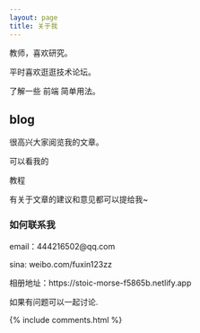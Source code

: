 ```yaml
---
layout: page
title: 关于我 
---
```


教师，喜欢研究。
<p>
平时喜欢逛逛技术论坛。
<p>
了解一些 前端 简单用法。

<p>

<h2> blog </h2>  

<p>

很高兴大家阅览我的文章。

<p>

可以看我的 

教程

<p>

有关于文章的建议和意见都可以提给我~ 



<p> 

<p> 


<h3> 如何联系我 </h3>  

<p> 
email：444216502@qq.com      

<p> 
sina: weibo.com/fuxin123zz
<p> 
相册地址：https://stoic-morse-f5865b.netlify.app
<p> 
如果有问题可以一起讨论.
<p> 



{% include comments.html %}

